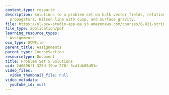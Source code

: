 ```yaml
---
content_type: resource
description: Solutions to a problem set on bulk vector fields, relation between AdS
  propagators, Wilson line with cusp, and surface gravity.
file: https://ol-ocw-studio-app-qa.s3.amazonaws.com/courses/8-821-string-theory-fall-2008/2d0696f1323d19be278f3cd1db85d91e_soln05.pdf
file_type: application/pdf
learning_resource_types:
- Assignments
ocw_type: OCWFile
parent_title: Assignments
parent_type: CourseSection
resourcetype: Document
title: Problem Set 5 Solutions
uid: 2d0696f1-323d-19be-278f-3cd1db85d91e
video_files:
  video_thumbnail_file: null
video_metadata:
  youtube_id: null
---
```

